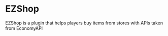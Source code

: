 # EZShop
EZShop is a plugin that helps players buy items from stores with APIs taken from EconomyAPI
